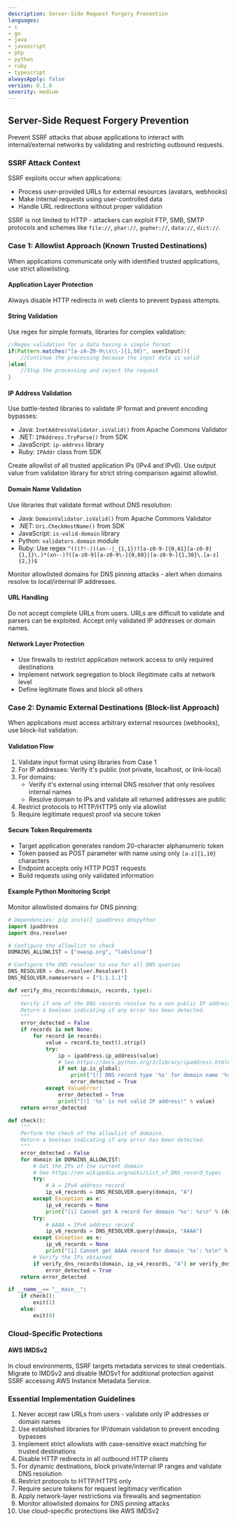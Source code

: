 ```yaml
---
description: Server-Side Request Forgery Prevention
languages:
- c
- go
- java
- javascript
- php
- python
- ruby
- typescript
alwaysApply: false
version: 0.1.0
severity: medium
---
```


## Server-Side Request Forgery Prevention

Prevent SSRF attacks that abuse applications to interact with internal/external networks by validating and restricting outbound requests.

### SSRF Attack Context

SSRF exploits occur when applications:
- Process user-provided URLs for external resources (avatars, webhooks)
- Make internal requests using user-controlled data
- Handle URL redirections without proper validation

SSRF is not limited to HTTP - attackers can exploit FTP, SMB, SMTP protocols and schemes like `file://`, `phar://`, `gopher://`, `data://`, `dict://`.

### Case 1: Allowlist Approach (Known Trusted Destinations)

When applications communicate only with identified trusted applications, use strict allowlisting.

#### Application Layer Protection

Always disable HTTP redirects in web clients to prevent bypass attempts.

#### String Validation
Use regex for simple formats, libraries for complex validation:

```java
//Regex validation for a data having a simple format
if(Pattern.matches("[a-zA-Z0-9\\s\\-]{1,50}", userInput)){
    //Continue the processing because the input data is valid
}else{
    //Stop the processing and reject the request
}
```

#### IP Address Validation
Use battle-tested libraries to validate IP format and prevent encoding bypasses:

- Java: `InetAddressValidator.isValid()` from Apache Commons Validator
- .NET: `IPAddress.TryParse()` from SDK
- JavaScript: `ip-address` library  
- Ruby: `IPAddr` class from SDK

Create allowlist of all trusted application IPs (IPv4 and IPv6). Use output value from validation library for strict string comparison against allowlist.

#### Domain Name Validation
Use libraries that validate format without DNS resolution:

- Java: `DomainValidator.isValid()` from Apache Commons Validator
- .NET: `Uri.CheckHostName()` from SDK
- JavaScript: `is-valid-domain` library
- Python: `validators.domain` module
- Ruby: Use regex `^(((?!-))(xn--|_{1,1})?[a-z0-9-]{0,61}[a-z0-9]{1,1}\.)*(xn--)?([a-z0-9][a-z0-9\-]{0,60}|[a-z0-9-]{1,30}\.[a-z]{2,})$`

Monitor allowlisted domains for DNS pinning attacks - alert when domains resolve to local/internal IP addresses.

#### URL Handling
Do not accept complete URLs from users. URLs are difficult to validate and parsers can be exploited. Accept only validated IP addresses or domain names.

#### Network Layer Protection
- Use firewalls to restrict application network access to only required destinations
- Implement network segregation to block illegitimate calls at network level
- Define legitimate flows and block all others

### Case 2: Dynamic External Destinations (Block-list Approach)

When applications must access arbitrary external resources (webhooks), use block-list validation.

#### Validation Flow
1. Validate input format using libraries from Case 1
2. For IP addresses: Verify it's public (not private, localhost, or link-local)
3. For domains: 
   - Verify it's external using internal DNS resolver that only resolves internal names
   - Resolve domain to IPs and validate all returned addresses are public
4. Restrict protocols to HTTP/HTTPS only via allowlist
5. Require legitimate request proof via secure token

#### Secure Token Requirements
- Target application generates random 20-character alphanumeric token
- Token passed as POST parameter with name using only `[a-z]{1,10}` characters
- Endpoint accepts only HTTP POST requests
- Build requests using only validated information

#### Example Python Monitoring Script
Monitor allowlisted domains for DNS pinning:

```python
# Dependencies: pip install ipaddress dnspython
import ipaddress
import dns.resolver

# Configure the allowlist to check
DOMAINS_ALLOWLIST = ["owasp.org", "labslinux"]

# Configure the DNS resolver to use for all DNS queries
DNS_RESOLVER = dns.resolver.Resolver()
DNS_RESOLVER.nameservers = ["1.1.1.1"]

def verify_dns_records(domain, records, type):
    """
    Verify if one of the DNS records resolve to a non public IP address.
    Return a boolean indicating if any error has been detected.
    """
    error_detected = False
    if records is not None:
        for record in records:
            value = record.to_text().strip()
            try:
                ip = ipaddress.ip_address(value)
                # See https://docs.python.org/3/library/ipaddress.html#ipaddress.IPv4Address.is_global
                if not ip.is_global:
                    print("[!] DNS record type '%s' for domain name '%s' resolve to a non public IP address '%s'!" % (type, domain, value))
                    error_detected = True
            except ValueError:
                error_detected = True
                print("[!] '%s' is not valid IP address!" % value)
    return error_detected

def check():
    """
    Perform the check of the allowlist of domains.
    Return a boolean indicating if any error has been detected.
    """
    error_detected = False
    for domain in DOMAINS_ALLOWLIST:
        # Get the IPs of the current domain
        # See https://en.wikipedia.org/wiki/List_of_DNS_record_types
        try:
            # A = IPv4 address record
            ip_v4_records = DNS_RESOLVER.query(domain, "A")
        except Exception as e:
            ip_v4_records = None
            print("[i] Cannot get A record for domain '%s': %s\n" % (domain,e))
        try:
            # AAAA = IPv6 address record
            ip_v6_records = DNS_RESOLVER.query(domain, "AAAA")
        except Exception as e:
            ip_v6_records = None
            print("[i] Cannot get AAAA record for domain '%s': %s\n" % (domain,e))
        # Verify the IPs obtained
        if verify_dns_records(domain, ip_v4_records, "A") or verify_dns_records(domain, ip_v6_records, "AAAA"):
            error_detected = True
    return error_detected

if __name__== "__main__":
    if check():
        exit(1)
    else:
        exit(0)
```

### Cloud-Specific Protections

#### AWS IMDSv2
In cloud environments, SSRF targets metadata services to steal credentials. Migrate to IMDSv2 and disable IMDSv1 for additional protection against SSRF accessing AWS Instance Metadata Service.

### Essential Implementation Guidelines

1. Never accept raw URLs from users - validate only IP addresses or domain names
2. Use established libraries for IP/domain validation to prevent encoding bypasses  
3. Implement strict allowlists with case-sensitive exact matching for trusted destinations
4. Disable HTTP redirects in all outbound HTTP clients
5. For dynamic destinations, block private/internal IP ranges and validate DNS resolution
6. Restrict protocols to HTTP/HTTPS only
7. Require secure tokens for request legitimacy verification
8. Apply network-layer restrictions via firewalls and segmentation
9. Monitor allowlisted domains for DNS pinning attacks
10. Use cloud-specific protections like AWS IMDSv2